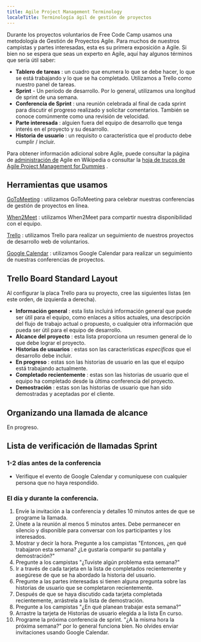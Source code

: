 ```yaml
---
title: Agile Project Management Terminology
localeTitle: Terminología ágil de gestión de proyectos
---
```

Durante los proyectos voluntarios de Free Code Camp usamos una metodología de Gestión de Proyectos Agile. Para muchos de nuestros campistas y partes interesadas, esta es su primera exposición a Agile. Si bien no se espera que seas un experto en Agile, aquí hay algunos términos que sería útil saber:

*   **Tablero de tareas** : un cuadro que enumera lo que se debe hacer, lo que se está trabajando y lo que se ha completado. Utilizamos a Trello como nuestro panel de tareas.
*   **Sprint** - Un período de desarrollo. Por lo general, utilizamos una longitud de sprint de una semana.
*   **Conferencia de Sprint** : una reunión celebrada al final de cada sprint para discutir el progreso realizado y solicitar comentarios. También se conoce comúnmente como una revisión de velocidad.
*   **Parte interesada** : alguien fuera del equipo de desarrollo que tenga interés en el proyecto y su desarrollo.
*   **Historia de usuario** : un requisito o característica que el producto debe cumplir / incluir.

Para obtener información adicional sobre Agile, puede consultar la página de [administración de](https://en.wikipedia.org/wiki/Agile_management) Agile en Wikipedia o consultar la [hoja de trucos de Agile Project Management for Dummies](http://www.dummies.com/how-to/content/agile-project-management-for-dummies-cheat-sheet.html) .

## Herramientas que usamos

[GoToMeeting](http://www.gotomeeting.com) : utilizamos GoToMeeting para celebrar nuestras conferencias de gestión de proyectos en línea.

[When2Meet](http://www.when2meet.com) : utilizamos When2Meet para compartir nuestra disponibilidad con el equipo.

[Trello](http://www.trello.com) : utilizamos Trello para realizar un seguimiento de nuestros proyectos de desarrollo web de voluntarios.

[Google Calendar](https://www.google.com/calendar) : utilizamos Google Calendar para realizar un seguimiento de nuestras conferencias de proyectos.

## Trello Board Standard Layout

Al configurar la placa Trello para su proyecto, cree las siguientes listas (en este orden, de izquierda a derecha).

*   **Información general** : esta lista incluirá información general que puede ser útil para el equipo, como enlaces a sitios actuales, una descripción del flujo de trabajo actual o propuesto, o cualquier otra información que pueda ser útil para el equipo de desarrollo.
*   **Alcance del proyecto** : esta lista proporciona un resumen general de lo que debe lograr el proyecto.
*   **Historias de usuarios** : estas son las características _específicas_ que el desarrollo debe incluir.
*   **En progreso** : estas son las historias de usuario en las que el equipo está trabajando actualmente.
*   **Completado recientemente** : estas son las historias de usuario que el equipo ha completado desde la última conferencia del proyecto.
*   **Demostración** : estas son las historias de usuario que han sido demostradas y aceptadas por el cliente.

## Organizando una llamada de alcance

En progreso.

## Lista de verificación de llamadas Sprint

### 1-2 días antes de la conferencia

*   Verifique el evento de Google Calendar y comuníquese con cualquier persona que no haya respondido.

### El día y durante la conferencia.

1.  Envíe la invitación a la conferencia y detalles 10 minutos antes de que se programe la llamada.
2.  Únete a la reunión al menos 5 minutos antes. Debe permanecer en silencio y disponible para conversar con los participantes y los interesados.
3.  Mostrar y decir la hora. Pregunte a los campistas "Entonces, ¿en qué trabajaron esta semana? ¿Le gustaría compartir su pantalla y demostración?"
4.  Pregunte a los campistas "¿Tuviste algún problema esta semana?"
5.  Ir a través de cada tarjeta en la lista de completados recientemente y asegúrese de que se ha abordado la historia del usuario.
6.  Pregunte a las partes interesadas si tienen alguna pregunta sobre las historias de usuario que se completaron recientemente.
7.  Después de que se haya discutido cada tarjeta completada recientemente, arrástrela a la lista de demostración.
8.  Pregunte a los campistas "¿En qué planean trabajar esta semana?"
9.  Arrastre la tarjeta de Historias de usuario elegida a la lista En curso.
10.  Programe la próxima conferencia de sprint. "¿A la misma hora la próxima semana?" por lo general funciona bien. No olvides enviar invitaciones usando Google Calendar.